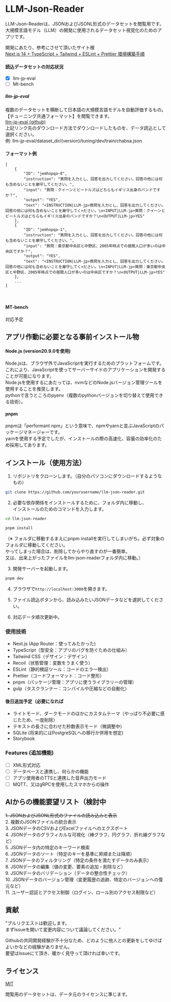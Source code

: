 # LLM-Json-Reader

LLM-Json-Readerは、JSONおよびJSONL形式のデータセットを閲覧用です。<br />
大規模言語モデル（LLM）の開発に使用されるデータセット視覚化のためのアプリです。

開発にあたり、参考にさせて頂いたサイト様<br />
[Next.js 14 + TypeScript + Tailwind + ESLint + Prettier 環境構築手順](https://zenn.dev/siakas/articles/05481bdefacd13)

#### 読込データセットの対応状況

- [x] llm-jp-eval
- [ ] Mt-bench

##### llm-jp-eval
複数のデータセットを横断して日本語の大規模言語モデルを自動評価するもの。
【チューニング共通フォーマット】を閲覧できます。<br />
[llm-jp-eval (github)](https://github.com/llm-jp/llm-jp-eval/tree/main)<br />
上記リンク先のダウンロード方法でダウンロードしたものを、データ読込として選択ください。<br />
例: llm-jp-eval/dataset_dir/(version)/tuning/dev/train/chabsa.json

#### フォーマット例
```
[
    {
        "ID": "jemhopqa-0",
        "instruction": "質問を入力とし、回答を出力してください。回答の他には何も含めないことを厳守してください。",
        "input": "質問：クイーンとビートルズはどちらもイギリス出身のバンドですか？",
        "output": "YES",
        "text": "<INSTRUCTION|LLM-jp>質問を入力とし、回答を出力してください。回答の他には何も含めないことを厳守してく>ださい。\n<INPUT|LLM-jp>質問：クイーンとビートルズはどちらもイギリス出身のバンドですか？\n<OUTPUT|LLM-jp>YES"
    },
    {
        "ID": "jemhopqa-1",
        "instruction": "質問を入力とし、回答を出力してください。回答の他には何も含めないことを厳守してください。",
        "input": "質問：東京都中央区と中野区、2005年時点での昼間人口が多いのは中央区ですか？",
        "output": "YES",
        "text": "<INSTRUCTION|LLM-jp>質問を入力とし、回答を出力してください。回答の他には何も含めないことを厳守してく>ださい。\n<INPUT|LLM-jp>質問：東京都中央区と中野区、2005年時点での昼間人口が多いのは中央区ですか？\n<OUTPUT|LLM-jp>YES"
    },
    ...
]

```
<br />

#### MT-bench
対応予定

## アプリ作動に必要となる事前インストール物
#### Node.js (version20.9.0を使用)
Node.jsは、ブラウザ外でJavaScriptを実行するためのプラットフォームです。これにより、JavaScriptを使ってサーバーサイドのアプリケーションを開発することが可能になります。<br />
Node.jsを使用するにあたっては、nvmなどのNode.jsバージョン管理ツールを使用することを推奨します。<br />
pythonで言うところのpyenv（複数のpythonバージョンを切り替えて使用できる技術）。

#### pnpm
pnpmは「performant npm」という意味で、npmやyarnと並ぶJavaScriptのパッケージマネージャーです。<br />
yarnを使用する予定でしたが、インストールの際の高速化、容量の効率化のため採用してあります。

## インストール（使用方法）

1. リポジトリをクローンします。（自分のパソコンにダウンロードするようなもの）

```bash
git clone https://github.com/yourusername/llm-json-reader.git
```

2. 必要な依存関係をインストールするために、フォルダ内に移動し、<br />
   インストールのためのコマンドを入力します。

```bash
cd llm-json-reader
```
```bash
pnpm install
```

（※ フォルダに移動するまえにpnpm installを実行してしまいがち。必ず対象のフォルダに移動してください。<br />
   やってしまった場合は、削除してからやり直すのが一番簡単。<br />
   又は、出来上がったファイルをllm-json-readerフォルダ内に移動。）

3. 開発サーバーを起動します。

```bash
pnpm dev
```

4. ブラウザで`http://localhost:3000`を開きます。
   <br />

5. ファイル読込ボタンから、読み込みたいJSONデータなどを選択してください。<br />
6. 対応データ順次更新中。

### 使用技術

- Next.js (App Router：使ってみたかった)
- TypeScript（型安全：アプリのバグを防ぐための仕組み）
- Tailwind CSS（デザイン：デザイン）
- Recoil（状態管理：変数をうまく使う）
- ESLint（静的検証ツール：コードのエラー検出）
- Prettier（コードフォーマット：コード整形）
- pnpm（パッケージ管理：アプリに使うライブラリーの管理）
- gulp（タスクランナー：コンパイルや圧縮などの自動化）

#### 後日追加予定（必要になれば

- ライトモード、ダークモードのほかにカスタムテーマ（やっぱり不必要に感じたため、一度削除）
- テキストの長さに合わせた秒数表示モード（微調整中）
- SQLite (将来的にはPostgreSQLへの移行か併用を想定)
- Storybook

### Features (追加機能)

- [ ] XML形式対応
- [ ] データベースと連携し、何らかの機能
- [ ] アプリ使用者のTTSと連携した音声出力モード
- [ ] MQTT、又はgRPCを使用したスマホからの操作

## AIからの機能要望リスト（検討中

~~1. JSONおよびJSONL形式のファイルの読み込みと表示~~<br />
2. 複数のJSONファイルの統合表示<br />
3. JSONデータのCSVおよびExcelファイルへのエクスポート<br />
4. JSONデータのグラフィカルな可視化（棒グラフ、円グラフ、折れ線グラフなど）<br />
5. JSONデータ内の特定のキーワード検索<br />
6. JSONデータのソート（特定のキーを基準に昇順または降順）<br />
7. JSONデータのフィルタリング（特定の条件を満たすデータのみ表示）<br />
8. JSONデータの編集（値の変更、要素の追加・削除など）<br />
9. JSONデータのバリデーション（データの整合性チェック）<br />
10. JSONデータのバージョン管理（変更履歴の追跡、特定のバージョンへの復元など）<br />
11. ユーザー認証とアクセス制御（ログイン、ロール別のアクセス制限など）

## 貢献

"プルリクエストは歓迎します。<br />まずIssueを開いて変更内容について議論してください。"

Githubの共同開発経験が不十分なため、どのように他人との更新をしてゆけばよいかなどの経験がありません。<br />
要望はIssueにて頂き、暖かく見守って頂ければ幸いです。

## ライセンス

[MIT](https://choosealicense.com/licenses/mit/)

閲覧用のデータセットは、データ元のライセンスに準じます。

